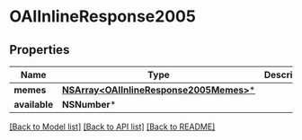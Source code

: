 # OAIInlineResponse2005

## Properties
Name | Type | Description | Notes
------------ | ------------- | ------------- | -------------
**memes** | [**NSArray&lt;OAIInlineResponse2005Memes&gt;***](OAIInlineResponse2005Memes.md) |  | [optional] 
**available** | **NSNumber*** |  | [optional] 

[[Back to Model list]](../README.md#documentation-for-models) [[Back to API list]](../README.md#documentation-for-api-endpoints) [[Back to README]](../README.md)


